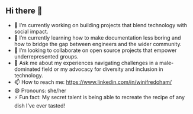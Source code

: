 ## Hi there 👋 

- 🔭 I’m currently working on building projects that blend technology with social impact.
- 🌱 I’m currently learning how to make documentation less boring and how to bridge the gap between engineers and the wider community.
- 👯 I’m looking to collaborate on open source projects that empower underrepresented groups.
- 💬 Ask me about my experiences navigating challenges in a male-dominated field or my advocacy for diversity and inclusion in technology.
- 📫 How to reach me: https://www.linkedin.com/in/winifredoham/ 
- 😄 Pronouns: she/her
- ⚡ Fun fact: My secret talent is being able to recreate the recipe of any dish I’ve ever tasted!

